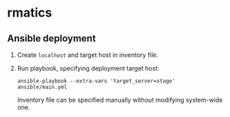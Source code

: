 # rmatics

## Ansible deployment

1. Create `localhost` and target host in inventory file.
2. Run playbook, specifying deployment target host:

    `ansible-playbook --extra-vars 'target_server=stage' ansible/main.yml`
    
    Inventory file can be specified manually without modifying system-wide one.